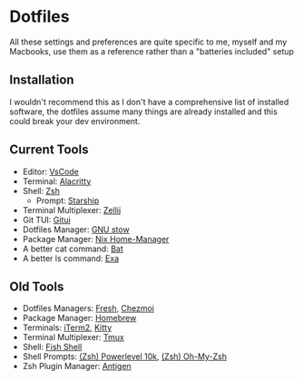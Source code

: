 # Dotfiles

All these settings and preferences are quite specific to me, myself and my Macbooks, use them as a reference rather than a "batteries included" setup

## Installation

I wouldn't recommend this as I don't have a comprehensive list of installed software, the dotfiles assume many things are already installed and this could break your dev environment.

## Current Tools

- Editor: [VsCode](https://github.com/microsoft/vscode)
- Terminal: [Alacritty](https://github.com/alacritty/alacritty#installation)
- Shell: [Zsh](https://zsh.sourceforge.io/Intro/intro_toc.html)
  - Prompt: [Starship](https://starship.rs/guide/#%F0%9F%9A%80-installation)
- Terminal Multiplexer: [Zellij](https://github.com/zellij-org/zellij#how-do-i-install-it)
- Git TUI: [Gitui](https://github.com/extrawurst/gitui#6--installation-top-)
- Dotfiles Manager: [GNU stow]()
- Package Manager: [Nix Home-Manager]()
- A better cat command: [Bat](https://github.com/sharkdp/bat)
- A better ls command: [Exa](https://github.com/ogham/exa)

## Old Tools

- Dotfiles Managers: [Fresh](https://github.com/freshshell/fresh/), [Chezmoi](https://www.chezmoi.io/docs/install/)
- Package Manager: [Homebrew]()
- Terminals: [iTerm2](https://iterm2.com/), [Kitty](https://github.com/kovidgoyal/kitty)
- Terminal Multiplexer: [Tmux](https://github.com/tmux/tmux)
- Shell: [Fish Shell](https://fishshell.com/)
- Shell Prompts: [(Zsh) Powerlevel 10k](https://github.com/romkatv/powerlevel10k), [(Zsh) Oh-My-Zsh](https://github.com/ohmyzsh/ohmyzsh)
- Zsh Plugin Manager: [Antigen](https://github.com/zsh-users/antigen)
